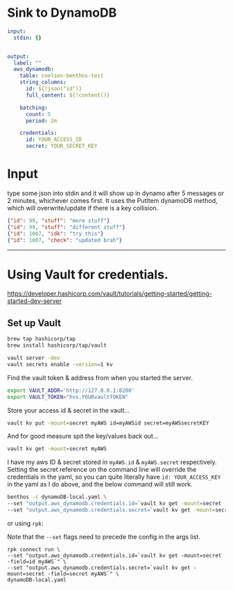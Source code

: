 # Sink to DynamoDB



```yaml
input:
  stdin: {}


output:
  label: ""
  aws_dynamodb:
    table: cnelson-benthos-test
    string_columns:
      id: ${!json("id")}
      full_content: ${!content()}

    batching:
      count: 5
      period: 2m

    credentials:
      id: YOUR_ACCESS_ID
      secret: YOUR_SECRET_KEY
```


# Input

type some json into stdin and it will show up in dynamo after 5 messages or 2 minutes, whichever comes first.  It uses the PutItem dynamoDB method, which will overwrite/update if there is a key collision.


```json
{"id": 99, "stuff": "more stuff"}
{"id": 99, "stuff": "different stuff"}
{"id": 1007, "idk": "try this"}
{"id": 1007, "check": "updated brah"}
```

---

# Using Vault for credentials.

https://developer.hashicorp.com/vault/tutorials/getting-started/getting-started-dev-server


## Set up Vault

```bash
brew tap hashicorp/tap
brew install hashicorp/tap/vault

vault server -dev
vault secrets enable -version=1 kv
```

Find the vault token & address from when you started the server.  

```bash
export VAULT_ADDR='http://127.0.0.1:8200'
export VAULT_TOKEN="hvs.YOURvaultTOKEN"
```


Store your access id & secret in the vault...

```bash
vault kv put -mount=secret myAWS id=myAWSid secret=myAWSsecretKEY
```


And for good measure spit the key/values back out...

```bash
vault kv get -mount=secret myAWS
```



I have my aws ID & secret stored in `myAWS.id` & `myAWS.secret` respectively.  Setting the secret reference on the command line will override the credentials in the yaml, so you can quite literally have `id: YOUR_ACCESS_KEY` in the yaml as I do above, and the below command will still work.

```bash
benthos -c dynamoDB-local.yaml \
--set "output.aws_dynamodb.credentials.id=`vault kv get -mount=secret -field=id myAWS`" \
--set "output.aws_dynamodb.credentials.secret=`vault kv get -mount=secret -field=secret myAWS`"
```

or using `rpk`:

Note that the `--set` flags need to precede the config in the args list.

```
rpk connect run \
--set "output.aws_dynamodb.credentials.id=`vault kv get -mount=secret -field=id myAWS`" \
--set "output.aws_dynamodb.credentials.secret=`vault kv get -mount=secret -field=secret myAWS`" \
dynamoDB-local.yaml
```



